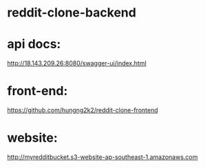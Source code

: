 ﻿# reddit-clone-backend
# api docs: 
http://18.143.209.26:8080/swagger-ui/index.html
# front-end: 
https://github.com/hungng2k2/reddit-clone-frontend
# website: 
http://myredditbucket.s3-website-ap-southeast-1.amazonaws.com
